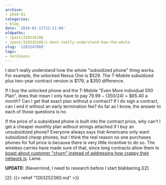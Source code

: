```yaml
---
archive:
- 2010-01
categories:
- blog
date: '2010-01-11T22:11:00'
oldpaths:
- /post/329316188
- /post/329316188/i-dont-really-understand-how-the-whole
slug: '1263247860'
tags:
- nerdiness
---
```


I don't really understand how the whole "subsidized phone" thing works.
For example, the unlocked Nexus One is $529. The T-Mobile subsidized plus
two-year contract version is $179, a $350 difference.  

If I buy the unlocked phone and the T-Mobile "Even More individual 500
Plan", does that mean I only have to pay $79.99 - ($350/24) = $65.40
a month? Can I get that exact plan without a contract? If I do sign
a contract, can I end it without an early termination fee?  As far as
I know, the answer to each of those questions is *no*.

If the price of a subsidized phone is built into the contract price, why
can't I get a cheaper monthly plan without strings attached if I buy an
unsubsidized phone?  Everyone always says that Americans only want
subsidized *cheap* phones, but I think the real reason no one purchases
phones for full price is because there is very little incentive to do so.
The wireless carries have made sure of that, since long contracts allow
them to [boast about customer "churn" instead of addressing how crappy
their network is][1]. Lame.

**UPDATE:** [Nevermind, I need to research before I start blabbering.][2]

[1]: http://digitaldaily.allthingsd.com/20091201/att-ranked-last-in-consumer-reports-best-cell-phone-service-survey/
[2]: {{< relref "1263252360.md" >}}
